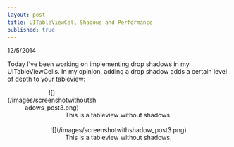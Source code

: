 ```yaml
---
layout: post
title: UITableViewCell Shadows and Performance
published: true
---
```


12/5/2014

Today I've been working on implementing drop shadows in my UITableViewCells. In my opinion, adding a drop shadow adds a certain level of depth to your tableview:

<div style="text-align:center; width: 40%; height: 40%" markdown="1">
	![](/images/screenshotwithoutshadows_post3.png)
</div>
<div style="font-size: 1.0em; text-align:center">
This is a tableview without shadows.
</div>
<br>
<div style="text-align:center" markdown="1">
![](/images/screenshotwithshadow_post3.png)
</div>
<div style="font-size: 1.0em; text-align:center">
This is a tableview without shadows.
</div>